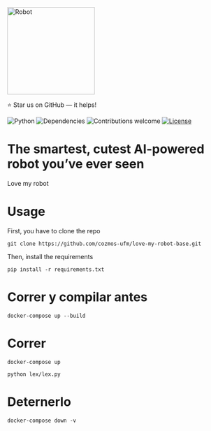 <a href="https://github.com/cozmos-ufm/love-my-robot-base">
    <img src="https://image.flaticon.com/icons/svg/647/647860.svg" alt="Robot" title="Robot"  height="200"  align="center" />
</a>

:star: Star us on GitHub — it helps!

![Python](https://img.shields.io/badge/python-v3.6+-blue.svg)
![Dependencies](https://img.shields.io/badge/dependencies-up%20to%20date-brightgreen.svg)
![Contributions welcome](https://img.shields.io/badge/contributions-welcome-orange.svg)
[![License](https://img.shields.io/badge/license-MIT-blue.svg)](https://opensource.org/licenses/MIT)

# The smartest, cutest AI-powered robot you’ve ever seen

Love my robot 

# Usage

First, you have to clone the repo

```shell
git clone https://github.com/cozmos-ufm/love-my-robot-base.git
```

Then, install the requirements

```shell
pip install -r requirements.txt
```

# Correr y compilar antes

```shell
docker-compose up --build
```

# Correr

```shell
docker-compose up 

python lex/lex.py

```

# Deternerlo

```shell
docker-compose down -v
```